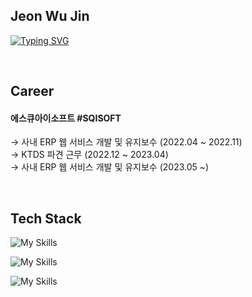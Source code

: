 ## Jeon Wu Jin

[![Typing SVG](https://readme-typing-svg.demolab.com?font=Fira+Code&pause=1000&width=435&lines=Back-End+Developer)](https://git.io/typing-svg)

<br/>

## Career

#### 에스큐아이소프트 #SQISOFT
→ 사내 ERP 웹 서비스 개발 및 유지보수 (2022.04 ~ 2022.11) <br/>
→ KTDS 파견 근무 (2022.12 ~ 2023.04)<br/>
→ 사내 ERP 웹 서비스 개발 및 유지보수 (2023.05 ~)

<br/>

## Tech Stack

![My Skills](https://skillicons.dev/icons?i=java,spring,mysql,postgres,hibernate)

![My Skills](https://skillicons.dev/icons?i=html,css,js,jquery,react,materialui)

![My Skills](https://skillicons.dev/icons?i=git,github,aws,docker,jenkins,gcp)
